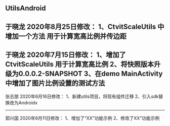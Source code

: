 ## UtilsAndroid

于晓龙 2020年8月25日修改：
1、CtvitScaleUtils 中增加一个方法 用于计算宽高比例并传边距
-----------------------------------------------------------

于晓龙 2020年7月15日修改：
1、增加了CtvitScaleUtils 用于计算宽高比例
2、将快照版本升级为0.0.0.2-SNAPSHOT
3、在demo MainActivity中增加了图片比例设置的测试方法
-----------------------------------------------------------

张志朋 2020年6月16日修改：
1、新建utils项目，将现有组件迁移
2、引入sdk替换改为Androidx

----------------------------------------------------------------------------------------------------

郭兴国 2020年6月11日修改：
1、增加了“XX”功能示例
2、修改了XX”功能示例